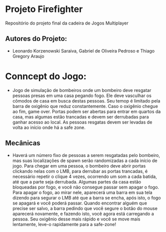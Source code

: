 # Projeto Firefighter
Repositório do projeto final da cadeira de Jogos Multiplayer

## Autores do Projeto:
* Leonardo Korzenowski Saraiva, Gabriel de Oliveira Pedroso e Thiago Gregory Araujo

# Conncept do Jogo:
* Jogo de simulação de bombeiros onde um bombeiro deve resgatar pessoas presas em uma casa pegando fogo. 
Ele deve vasculhar os cômodos de casa em busca destas pessoas. Seu temop é limitado pela barra de oxigênio
que reduz constantemente. Caso o oxigênio chegue ao fim, game over. Portas podem ser abertas para entrar
em quartos da casa, mas algumas estão trancadas e devem ser derrubadas para ganhar acesso ao local.
As pessoas resgatas devem ser levadas de volta ao início onde há a safe zone.

## Mecânicas
* Haverá um número fixo de pessoas a serem resgatadas pelo bombeiro, mas suas localizações de spawn serão 
randomizadas a cada início de jogo. Para chegar em uma pessoa, o bombeiro deve abrir portas clickando nelas
com o LMB, para derrubar as portas trancadas, é necessário repetir o clique 4 vezes, ocorrendo um som a cada batida,
até que a parte seja derrubada. Algumas partes da casa estão bloqueadas por fogo, e você não consegue passar sem apagar
o fogo. Para apagar o fogo, ao mirar nele, aparecerá uma barra em sua tela dizendo para segurar o LMB até que a barra
se encha, após isto, o fogo se apagará e você poderá passar. Quando encontrar alguém que precise ser salvo, a barra
pedindo que você segure o botão do mouse aparecerá novamente, e fazendo isto, você agora está carregando a pessoa. 
Seu oxigênio desse mais rápido e você se move mais lentamente, leve-o rapidamente para a safe-zone!

